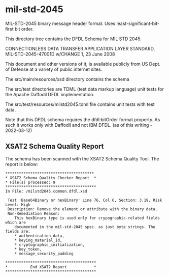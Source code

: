 mil-std-2045
============

MIL-STD-2045 binary message header format. Uses least-significant-bit-first bit order.

This directory tree contains the DFDL Schema for MIL STD 2045.

   CONNECTIONLESS DATA TRANSFER APPLICATION LAYER STANDARD, 
   MIL-STD-2045-47001D w/CHANGE 1, 23 June 2008 

This document and other versions of it, is available publicly from US Dept. of Defense at a variety of public internet sites. 

The src/main/resources/xsd directory contains the schema

The src/test directories are TDML (test data markup language) unit tests for
the Apache Daffodil DFDL implementation.

The src/test/resources/milstd2045.tdml file contains unit tests with test data.

Note that this DFDL schema requires the dfdl:bitOrder format property. 
As such it works only with Daffodil and not IBM DFDL. (as of this writing - 2022-03-12)

## XSAT2 Schema Quality Report

The schema has been scanned with the XSAT2 Schema Quality Tool.
The report is below:

    ***************************************
    * XSAT2 Schema Quality Checker Report  *
    * File(s) processed: 9 
    ****************************************
    In File: /milstd2045.common.dfdl.xsd

     Test 'Base64Binary or hexBinary' Line 76, Col 6, Section: 3.19, Risk Level: High
     Description: Remove the element or attribute with the binary data.
     Non-Remediation Reason:
        This hexBinary type is used only for crypographic-related fields which are
        documented in the mil-std-2045 spec. as just byte strings. The fields are:
        * authentication_data,
        * keying_material_id,
        * cryptographic_initialization,
        * key_token,
        * message_security_padding

    ****************************************
    *          End XSAT2 Report            *
    ****************************************




